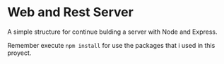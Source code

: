 # Web and Rest Server

A simple structure for continue bulding a server with Node and Express.

Remember execute ``` npm install ``` for use the packages that i used in this proyect.